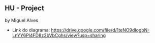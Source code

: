 ## HU - Project
by Miguel Alves

- Link do diagrama: https://drive.google.com/file/d/1teNO9dIogbN-LnYY6Pl4FD8z3bVbCghs/view?usp=sharing